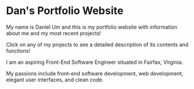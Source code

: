 # Dan's Portfolio Website

My name is Daniel Um and this is my portfolio website with information about me and my most recent projects!

  Click on any of my projects to see a detailed description of its contents and functions!

I am an aspiring Front-End Software Engineer situated in Fairfax, Virginia. 

My passions include front-end software development, web development, elegant user interfaces, and clean code.
